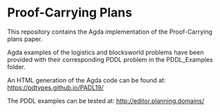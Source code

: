 # Proof-Carrying Plans

This repository contains the Agda implementation of the Proof-Carrying plans paper. 

Agda examples of the logistics and blocksworld problems have been provided with their corresponding 
PDDL problem in the PDDL_Examples folder.

An HTML generation of the Agda code can be found at: https://pdtypes.github.io/PADL19/

The PDDL examples can be tested at: http://editor.planning.domains/
